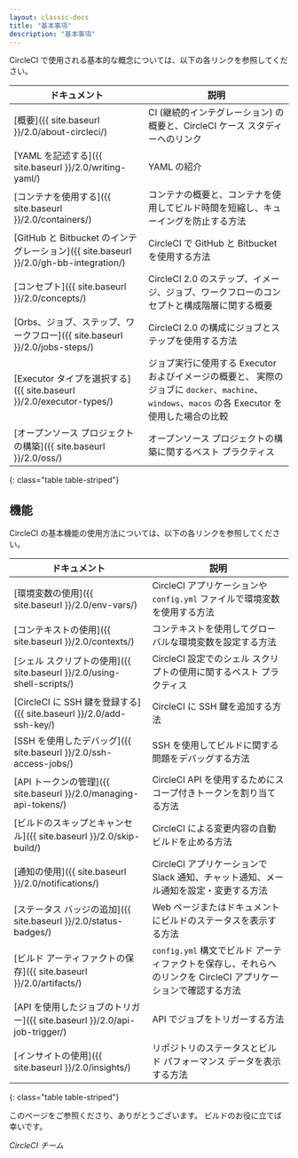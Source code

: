 ```yaml
---
layout: classic-docs
title: "基本事項"
description: "基本事項"
---
```



CircleCI で使用される基本的な概念については、以下の各リンクを参照してください。

| ドキュメント                                                                     | 説明                                                                                                   |
| -------------------------------------------------------------------------- | ---------------------------------------------------------------------------------------------------- |
| [概要]({{ site.baseurl }}/2.0/about-circleci/)                               | CI (継続的インテグレーション) の概要と、CircleCI ケース スタディーへのリンク                                                       |
| [YAML を記述する]({{ site.baseurl }}/2.0/writing-yaml/)                         | YAML の紹介                                                                                             |
| [コンテナを使用する]({{ site.baseurl }}/2.0/containers/)                            | コンテナの概要と、コンテナを使用してビルド時間を短縮し、キューイングを防止する方法                                                            |
| [GitHub と Bitbucket のインテグレーション]({{ site.baseurl }}/2.0/gh-bb-integration/) | CircleCI で GitHub と Bitbucket を使用する方法                                                                |
| [コンセプト]({{ site.baseurl }}/2.0/concepts/)                                  | CircleCI 2.0 のステップ、イメージ、ジョブ、ワークフローのコンセプトと構成階層に関する概要                                                  |
| [Orbs、ジョブ、ステップ、ワークフロー]({{ site.baseurl }}/2.0/jobs-steps/)                 | CircleCI 2.0 の構成にジョブとステップを使用する方法                                                                     |
| [Executor タイプを選択する]({{ site.baseurl }}/2.0/executor-types/)                | ジョブ実行に使用する Executor およびイメージの概要と、 実際のジョブに `docker`、`machine`、`windows`、`macos` の各 Executor を使用した場合の比較 |
| [オープンソース プロジェクトの構築]({{ site.baseurl }}/2.0/oss/)                           | オープンソース プロジェクトの構築に関するベスト プラクティス                                                                      |
{: class="table table-striped"}

## 機能

CircleCI の基本機能の使用方法については、以下の各リンクを参照してください。

| ドキュメント                                                       | 説明                                                                  |
| ------------------------------------------------------------ | ------------------------------------------------------------------- |
| [環境変数の使用]({{ site.baseurl }}/2.0/env-vars/)                  | CircleCI アプリケーションや `config.yml` ファイルで環境変数を使用する方法                    |
| [コンテキストの使用]({{ site.baseurl }}/2.0/contexts/)                | コンテキストを使用してグローバルな環境変数を設定する方法                                        |
| [シェル スクリプトの使用]({{ site.baseurl }}/2.0/using-shell-scripts/)  | CircleCI 設定でのシェル スクリプトの使用に関するベスト プラクティス                             |
| [CircleCI に SSH 鍵を登録する]({{ site.baseurl }}/2.0/add-ssh-key/) | CircleCI に SSH 鍵を追加する方法                                             |
| [SSH を使用したデバッグ]({{ site.baseurl }}/2.0/ssh-access-jobs/)     | SSH を使用してビルドに関する問題をデバッグする方法                                         |
| [API トークンの管理]({{ site.baseurl }}/2.0/managing-api-tokens/)   | CircleCI API を使用するためにスコープ付きトークンを割り当てる方法                             |
| [ビルドのスキップとキャンセル]({{ site.baseurl }}/2.0/skip-build/)         | CircleCI による変更内容の自動ビルドを止める方法                                        |
| [通知の使用]({{ site.baseurl }}/2.0/notifications/)               | CircleCI アプリケーションで Slack 通知、チャット通知、メール通知を設定・変更する方法                  |
| [ステータス バッジの追加]({{ site.baseurl }}/2.0/status-badges/)        | Web ページまたはドキュメントにビルドのステータスを表示する方法                                   |
| [ビルド アーティファクトの保存]({{ site.baseurl }}/2.0/artifacts/)         | `config.yml` 構文でビルド アーティファクトを保存し、それらへのリンクを CircleCI アプリケーションで確認する方法 |
| [API を使用したジョブのトリガー]({{ site.baseurl }}/2.0/api-job-trigger/) | API でジョブをトリガーする方法                                                   |
| [インサイトの使用]({{ site.baseurl }}/2.0/insights/)                 | リポジトリのステータスとビルド パフォーマンス データを表示する方法                                  |
{: class="table table-striped"}

このページをご参照くださり、ありがとうございます。 ビルドのお役に立てば幸いです。

_CircleCI チーム_
